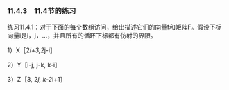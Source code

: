 ### 11.4.3　11.4节的练习

练习11.4.1：对于下面的每个数组访问，给出描述它们的向量f和矩阵F。假设下标向量i是i，j，…，并且所有的循环下标都有仿射的界限。

1）X［2*i+3,2*j-i］

2）Y［i-j, j-k, k-i］

3）Z［3, 2*j, k-2*i+1］